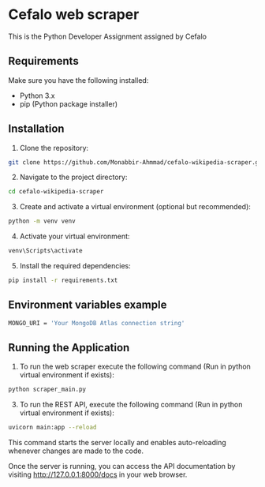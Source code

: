 # Cefalo web scraper
This is the Python Developer Assignment assigned by Cefalo

## Requirements

Make sure you have the following installed:

- Python 3.x
- pip (Python package installer)

## Installation

1. Clone the repository:
```bash
git clone https://github.com/Monabbir-Ahmmad/cefalo-wikipedia-scraper.git
```

2. Navigate to the project directory:
```bash
cd cefalo-wikipedia-scraper
```

3. Create and activate a virtual environment (optional but recommended):
```bash
python -m venv venv
```

4. Activate your virtual environment:
```bash
venv\Scripts\activate
```

5. Install the required dependencies:
```bash
pip install -r requirements.txt
```

## Environment variables example
```bash
MONGO_URI = 'Your MongoDB Atlas connection string'
```

## Running the Application
1. To run the web scraper execute the following command (Run in python virtual environment if exists):
```bash
python scraper_main.py
```
3. To run the REST API, execute the following command (Run in python virtual environment if exists):
```bash
uvicorn main:app --reload
```

This command starts the server locally and enables auto-reloading whenever changes are made to the code.

Once the server is running, you can access the API documentation by visiting http://127.0.0.1:8000/docs in your web browser.

